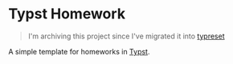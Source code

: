 # Typst Homework

> I'm archiving this project since I've migrated it into [typreset](https://github.com/Fr4nk1inCs/typreset)

A simple template for homeworks in [Typst](https://typst.app).
